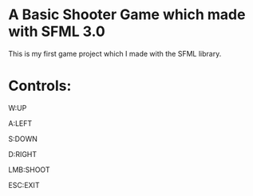 # A Basic Shooter Game which made with SFML 3.0
This is my first game project which I made with the SFML library.
# Controls:
W:UP

A:LEFT

S:DOWN

D:RIGHT

LMB:SHOOT

ESC:EXIT
